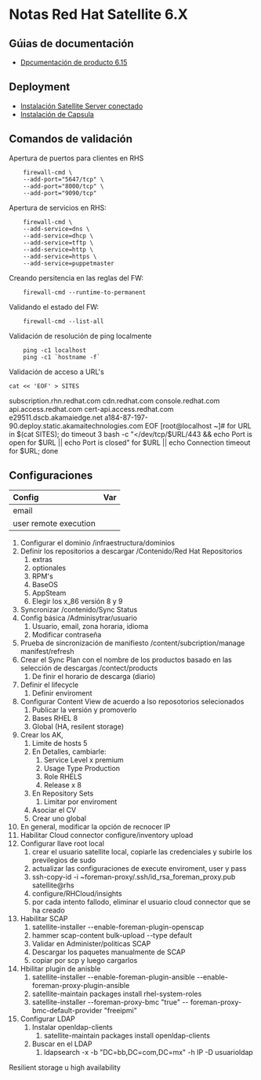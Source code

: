 # Notas Red Hat Satellite 6.X

## Gúias de documentación
 - [Dpcumentación de producto 6.15](https://access.redhat.com/documentation/en-us/red_hat_satellite/)

## Deployment
- [Instalación Satellite Server conectado](https://access.redhat.com/documentation/en-us/red_hat_satellite/6.15/html/installing_satellite_server_in_a_connected_network_environment)
- [Instalación de Capsula](https://access.redhat.com/documentation/en-us/red_hat_satellite/6.15/html/installing_capsule_server)


## Comandos de validación

 Apertura de puertos para clientes en RHS

        firewall-cmd \
        --add-port="5647/tcp" \
        --add-port="8000/tcp" \
        --add-port="9090/tcp"

 Apertura de servicios en RHS:

        firewall-cmd \
        --add-service=dns \
        --add-service=dhcp \
        --add-service=tftp \
        --add-service=http \
        --add-service=https \
        --add-service=puppetmaster

 Creando persitencia en las reglas del FW:

        firewall-cmd --runtime-to-permanent

 Validando el estado del FW:

        firewall-cmd --list-all

 Validación de resolución de ping localmente

        ping -c1 localhost
        ping -c1 `hostname -f`

Validación de acceso a URL's

    cat << 'EOF' > SITES
subscription.rhn.redhat.com
cdn.redhat.com
console.redhat.com
api.access.redhat.com
cert-api.access.redhat.com
e29511.dscb.akamaiedge.net
a184-87-197-90.deploy.static.akamaitechnologies.com
EOF
[root@localhost ~]# for URL in $(cat SITES); do  timeout 3 bash -c "</dev/tcp/$URL/443 && echo Port is open for $URL || echo Port is closed" for $URL || echo Connection timeout for $URL; done


## Configuraciones

| Config | Var |
|:------ | :-- |
| email  |
| user remote execution | 


1. Configurar el dominio /infraestructura/dominios
2. Definir los repositorios a descargar /Contenido/Red Hat Repositorios
   1. extras
   2. optionales
   3. RPM's
   4. BaseOS
   5. AppSteam
   6. Elegir los x_86 versión 8 y 9
3. Syncronizar /contenido/Sync Status
4. Config básica /Adminisytrar/usuario
   1. Usuario, email, zona horaria, idioma
   2. Modificar contraseña
5. Prueba de sincronización de manifiesto /content/subcription/manage manifest/refresh
6. Crear el Sync Plan con el nombre de los productos basado en las selección de descargas /contect/products
   1. De finir el horario de descarga (diario)
7.  Definir el lifecycle
    1. Definir enviroment
 8. Configurar Content View de acuerdo a lso reposotorios selecionados
    1. Publicar la versión y promoverlo
    2. Bases RHEL 8
    3. Global (HA, resilent storage)
 9. Crear los AK, 
    1.  Limite de hosts 5
    2.  En Detalles, cambiarle:
        1.  Service Level x premium
        2.  Usage Type Production
        3.  Role RHELS 
        4.  Release x 8
    3.  En Repository Sets
        1.  Limitar por enviroment
    4.  Asociar el CV
    5.  Crear uno global
8.  En general, modificar la opción de recnocer IP
9.  Habilitar Cloud connector configure/inventory upload
10. Configurar llave root local 
    1.  crear el usuario satellite local, copiarle las credenciales y subirle los previlegios de sudo
    2.  actualizar las configuraciones de execute enviroment, user y pass
    3.  ssh-copy-id -i ~foreman-proxy/.ssh/id_rsa_foreman_proxy.pub satellite@rhs
    4.  configure/RHCloud/insights
    5.  por cada intento fallodo, eliminar el usuario cloud connector que se ha creado
11. Habilitar SCAP
    1.  satellite-installer --enable-foreman-plugin-openscap
    2.  hammer scap-content bulk-upload --type default
    3. Validar en  Administer/politicas SCAP
    4. Descargar los paquetes manualmente de SCAP
    5. copiar por scp y luego cargarlos
 12. Hbilitar plugin de anisble
     1.  satellite-installer --enable-foreman-plugin-ansible --enable-foreman-proxy-plugin-ansible
     2.  satellite-maintain packages install rhel-system-roles
     3.  satellite-installer --foreman-proxy-bmc "true" -- foreman-proxy-bmc-default-provider "freeipmi"
 13. Configurar LDAP
     1.  Instalar openldap-clients 
         1.  satellite-maintain packages install openldap-clients
     2.  Buscar en el LDAP
         1.  ldapsearch -x -b "DC=bb,DC=com,DC=mx" -h IP -D usuarioldap

Resilient storage u high availability